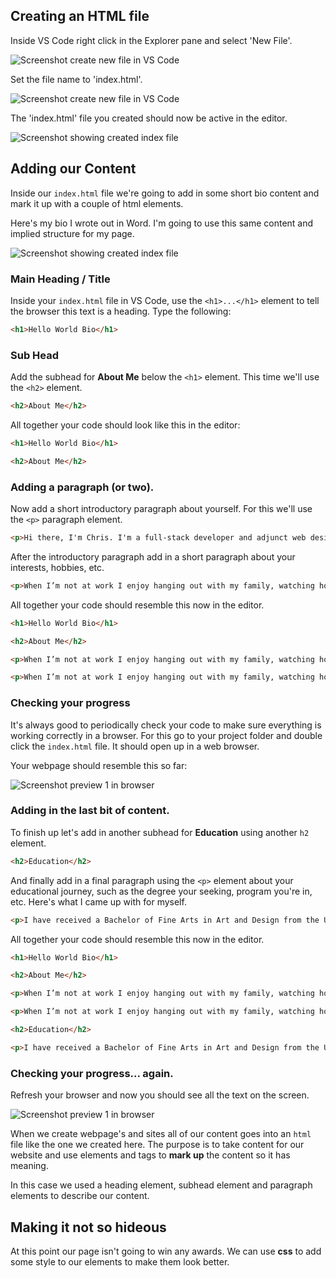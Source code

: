 ## Creating an HTML file

Inside VS Code right click in the Explorer pane and select 'New File'.

![Screenshot create new file in VS Code](/images/exercises/helloworldbio/08-vs-code-new-file.webp)

Set the file name to 'index.html'.

![Screenshot create new file in VS Code](/images/exercises/helloworldbio/08-5-type-filename.webp)

The 'index.html' file you created should now be active in the editor.

![Screenshot showing created index file](/images/exercises/helloworldbio/09-vs-code-index-file-created.webp)

## Adding our Content

Inside our `index.html` file we're going to add in some short bio content and mark it up with a couple of html elements.

Here's my bio I wrote out in Word. I'm going to use this same content and implied structure for my page.

![Screenshot showing created index file](/images/exercises/helloworldbio/10-word-preview.webp)

### Main Heading / Title

Inside your `index.html` file in VS Code, use the `<h1>...</h1>` element to tell the browser this text is a heading. Type the following:

```html
<h1>Hello World Bio</h1>
```

### Sub Head

Add the subhead for **About Me** below the `<h1>` element. This time we'll use the `<h2>` element.

```html
<h2>About Me</h2>
```

All together your code should look like this in the editor:

```html
<h1>Hello World Bio</h1>

<h2>About Me</h2>
```

### Adding a paragraph (or two).

Now add a short introductory paragraph about yourself. For this we'll use the `<p>` paragraph element.

```html
<p>Hi there, I'm Chris. I'm a full-stack developer and adjunct web design teacher at College of the Mainland.</p>
```

After the introductory paragraph add in a short paragraph about your interests, hobbies, etc.

```html
<p>When I’m not at work I enjoy hanging out with my family, watching horror movies and writing songs in my little studio at home.</p>
```

All together your code should resemble this now in the editor.

```html
<h1>Hello World Bio</h1>

<h2>About Me</h2>

<p>When I’m not at work I enjoy hanging out with my family, watching horror movies and writing songs in my little studio at home.</p>

<p>When I’m not at work I enjoy hanging out with my family, watching horror movies and writing songs in my little studio at home.</p>
```

### Checking your progress

It's always good to periodically check your code to make sure everything is working correctly in a browser. For this go to your project folder and double click the `index.html` file. It should open up in a web browser.

Your webpage should resemble this so far:

![Screenshot preview 1 in browser](/images/exercises/helloworldbio/11-hello-world-preview-1.webp)

### Adding in the last bit of content.

To finish up let's add in another subhead for **Education** using another `h2` element.

```html
<h2>Education</h2>
```

And finally add in a final paragraph using the `<p>` element about your educational journey, such as the degree your seeking, program you're in, etc. Here's what I came up with for myself.

```html
<p>I have received a Bachelor of Fine Arts in Art and Design from the University of Houston - Clear Lake, and an Associate of Applied Science in Graphic/Web Design from College of the Mainland.</p>
```

All together your code should resemble this now in the editor.

```html
<h1>Hello World Bio</h1>

<h2>About Me</h2>

<p>When I’m not at work I enjoy hanging out with my family, watching horror movies and writing songs in my little studio at home.</p>

<p>When I’m not at work I enjoy hanging out with my family, watching horror movies and writing songs in my little studio at home.</p>

<h2>Education</h2>

<p>I have received a Bachelor of Fine Arts in Art and Design from the University of Houston - Clear Lake, and an Associate of Applied Science in Graphic/Web Design from College of the Mainland.</p>
```

### Checking your progress... again.

Refresh your browser and now you should see all the text on the screen.

![Screenshot preview 1 in browser](/images/exercises/helloworldbio/12-hello-world-preview-2.webp)

When we create webpage's and sites all of our content goes into an `html` file like the one we created here. The purpose is to take content for our website and use elements and tags to **mark up** the content so it has meaning.

In this case we used a heading element, subhead element and paragraph elements to describe our content.

## Making it not so hideous

At this point our page isn't going to win any awards. We can use **css** to add some style to our elements to make them look better.
